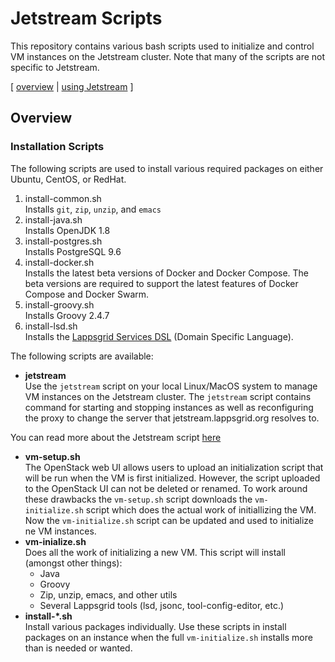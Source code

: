 # Jetstream Scripts

This repository contains various bash scripts used to initialize and control VM instances on the Jetstream cluster. Note that many of the scripts are not specific to Jetstream.

[ <a href="#overview">overview</a>
| <a href="Jetstream.md">using Jetstream</a>
]

<a name="overview"></a>
## Overview

### Installation Scripts

The following scripts are used to install various required packages on either Ubuntu, CentOS, or RedHat.

1. install-common.sh<br/>
Installs `git`, `zip`, `unzip`, and `emacs`
1. install-java.sh<br/>
Installs OpenJDK 1.8
1. install-postgres.sh<br/>
Installs PostgreSQL 9.6
1. install-docker.sh<br/>
Installs the latest beta versions of Docker and Docker Compose.  The beta versions are required to support the latest features of Docker Compose and Docker Swarm.
1. install-groovy.sh<br/>
Installs Groovy 2.4.7
1. install-lsd.sh<br/>
Installs the [Lappsgrid Services DSL](https://github.com/lappsgrid-incubator/org.anc.lapps.dsl) (Domain Specific Language).

The following scripts are available:


- **jetstream**<br/>
Use the `jetstream` script on your local Linux/MacOS system to manage VM instances on the Jetstream cluster. The `jetstream` script contains command for starting and stopping instances as well as reconfiguring the proxy to change the server that jetstream.lappsgrid.org resolves to.

You can read more about the Jetstream script [here](Jetstream.md)

- **vm-setup.sh**<br/>
The OpenStack web UI allows users to upload an initialization script that will be run when the VM is first initialized.  However, the script uploaded to the OpenStack UI can not be deleted or renamed.  To work around these drawbacks the `vm-setup.sh` script downloads the `vm-initialize.sh` script which does the actual work of initiallizing the VM. Now the `vm-initialize.sh` script can be updated and used to initialize ne VM instances.
- **vm-inialize.sh**<br/>
Does all the work of initializing a new VM.  This script will install (amongst other things):
  - Java
  - Groovy
  - Zip, unzip, emacs, and other utils
  - Several Lappsgrid tools (lsd, jsonc, tool-config-editor, etc.)
- **install-*.sh**<br/>
Install various packages individually. Use these scripts in install packages on an instance when the full `vm-initialize.sh` installs more than is needed or wanted.


